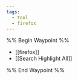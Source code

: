 ```yaml
---
tags:
  - tool
  - firefox
---
```

%% Begin Waypoint %%
- [[firefox]]
- [[Search Highlight All]]

%% End Waypoint %%
